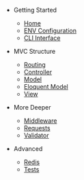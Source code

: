 - Getting Started

  - [Home](/)
  - [ENV Configuration](envconfig.md)
  - [CLI Interface](clicommands.md)

- MVC Structure

  - [Routing](routing.md)
  - [Controller](controller.md)
  - [Model](model.md)
  - [Eloquent Model](eloquent.md)
  - [View](view.md)

- More Deeper

  - [Middleware](middleware.md)
  - [Requests](request.md)
  - [Validator](validator.md)

- Advanced
  - [Redis](redis.md)
  - [Tests](tests.md)
